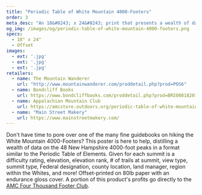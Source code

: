 ```yaml
---
title: "Periodic Table of White Mountain 4000-Footers"
order: 3
meta_desc: "An 18&#8243; x 24&#8243; print that presents a wealth of data on the 48 New Hampshire 4000-foot peaks in a format similar to the Periodic Table of Elements."
og_img: /images/og/periodic-table-of-white-mountain-4000-footers.png
specs:
  - 18" x 24"
  - Offset
images:
  - ext: '.jpg'
  - ext: '.jpg'
  - ext: '.jpg'
retailers:
  - name: The Mountain Wanderer
    url: "http://www.mountainwanderer.com/proddetail.php?prod=POS6"
  - name: Bondcliff Books
    url: https://www.bondcliffbooks.com/proddetail.php?prod=BRIO08182015-02
  - name: Appalachian Mountain Club
    url: https://amcstore.outdoors.org/periodic-table-of-white-mountain-4000-footers-poster
  - name: "Main Street Makery"
    url: https://www.mainstreetmakery.com/
---
```


Don't have time to pore over one of the many fine guidebooks on hiking the White Mountain 4000-Footers? This poster is here to help, distilling a wealth of data on the 48 New Hampshire 4000-foot peaks in a format similar to the Periodic Table of Elements. Given for each summit is a difficulty rating, elevation, elevation rank, # of trails at summit, view type, summit type, Federal designation, county location, land manager, region within the Whites, and more! Offset-printed on 80lb paper with an endurance gloss cover. A portion of this product's profits go directly to the [AMC Four Thousand Footer Club](http://www.amc4000footer.org/).
